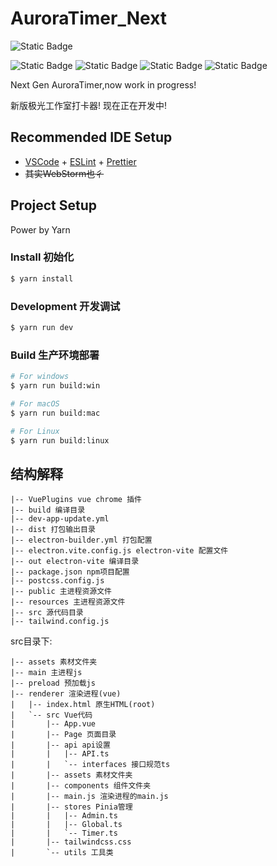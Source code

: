 # AuroraTimer_Next
![Static Badge](https://img.shields.io/badge/AuroraTimer-beta_0.0.5-blue?logo=electron&label=AuroraTimer&labelColor=%23FFFFFF&color=%234FC08D)

![Static Badge](https://img.shields.io/badge/electron-26.2.2-blue?logo=electron&label=electron&color=%2347848F) ![Static Badge](https://img.shields.io/badge/Vue-3.3.4-blue?logo=vuedotjs&label=Vue&color=%231AD1A5) ![Static Badge](https://img.shields.io/badge/daisyUI-3.7.3-blue?logo=daisyui&label=daisyUI&color=%235A0EF8) ![Static Badge](https://img.shields.io/badge/Vue-1.0.28-blue?logo=vite&label=electron-vite&color=%23646CFF)

Next Gen AuroraTimer,now work in progress!

新版极光工作室打卡器! 现在正在开发中!

## Recommended IDE Setup

- [VSCode](https://code.visualstudio.com/) + [ESLint](https://marketplace.visualstudio.com/items?itemName=dbaeumer.vscode-eslint) + [Prettier](https://marketplace.visualstudio.com/items?itemName=esbenp.prettier-vscode)
- ~~其实WebStorm也彳~~

## Project Setup

Power by Yarn

### Install 初始化

```bash
$ yarn install
```

### Development 开发调试

```bash
$ yarn run dev
```

### Build 生产环境部署

```bash
# For windows
$ yarn run build:win

# For macOS
$ yarn run build:mac

# For Linux
$ yarn run build:linux
```
## 结构解释
```shell
|-- VuePlugins vue chrome 插件
|-- build 编译目录
|-- dev-app-update.yml
|-- dist 打包输出目录
|-- electron-builder.yml 打包配置
|-- electron.vite.config.js electron-vite 配置文件
|-- out electron-vite 编译目录
|-- package.json npm项目配置
|-- postcss.config.js
|-- public 主进程资源文件
|-- resources 主进程资源文件
|-- src 源代码目录
|-- tailwind.config.js
```
src目录下:
```shell
|-- assets 素材文件夹
|-- main 主进程js
|-- preload 预加载js
|-- renderer 渲染进程(vue)
|   |-- index.html 原生HTML(root)
|   `-- src Vue代码
|       |-- App.vue
|       |-- Page 页面目录
|       |-- api api设置
|       |   |-- API.ts
|       |   `-- interfaces 接口规范ts
|       |-- assets 素材文件夹
|       |-- components 组件文件夹
|       |-- main.js 渲染进程的main.js
|       |-- stores Pinia管理
|       |   |-- Admin.ts
|       |   |-- Global.ts
|       |   `-- Timer.ts
|       |-- tailwindcss.css
|       `-- utils 工具类
```
